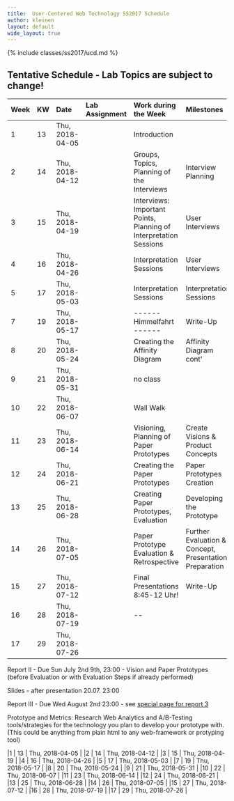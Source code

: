 ```yaml
---
title:  User-Centered Web Technology SS2017 Schedule
author: kleinen
layout: default
wide_layout: true
---
```

{% include classes/ss2017/ucd.md %}

## Tentative Schedule - Lab Topics are subject to change!


| Week | KW | Date            | Lab Assignment | Work during the Week                                              | Milestones                                             | Reading                                                                                                                                                                 |
|:-----|:---|:----------------|:---------------|:------------------------------------------------------------------|:-------------------------------------------------------|:------------------------------------------------------------------------------------------------------------------------------------------------------------------------|
| 1    | 13 | Thu, 2018-04-05 |                | Introduction                                                      |                                                        | | Chapter 1 - Introduction &  Chapter 2 - User Data Drives Design (27 + 11 P.)                                       |                      |            |              |
| 2    | 14 | Thu, 2018-04-12 |                | Groups, Topics, Planning of the Interviews                        | Interview Planning                                     | | Chapter 3 - Principles of Contextual Inquiry (43-80, 37 P.)                                                        |                      |            |              |
| 3    | 15 | Thu, 2018-04-19 |                | Interviews: Important Points, Planning of Interpretation Sessions | User Interviews                                        | | Chapter 4 - The Interpretation Session (P81-105, 26P.)                                                             |                      |            |              |
| 4    | 16 | Thu, 2018-04-26 |                | Interpretation Sessions                                           | User Interviews                                        | | Chapter 5 - From Data to Insight: Contextual Design Models &  Chapter 6 - The Affinity Diagram (P127-146, 19 P.)   |                      |            |              |
| 5    | 17 | Thu, 2018-05-03 |                | Interpretation Sessions                                           | Interpretation Sessions                                | | Excerpt from Chapters 7 & 8: Personas, Chapter 9 - Inventing the Next Product Concept (P. 233- 251, 18P. )         |                      |            |              |
| 7    | 19 | Thu, 2018-05-17 |                | ------ Himmelfahrt ------                                         | Write-Up                                               | Report I     | Chapter 10 - The Bridge From Data to Design: The Wall Walk (P. 253-275, 22P) & Chapter 11 Ideation                 |                      |            | |
| 8    | 20 | Thu, 2018-05-24 |                | Creating the Affinity Diagram                                     | Affinity Diagram  cont'                                | | Chapter 17 - Validating the Design (P. 413-441, 28P) (Paper Prototypes!)                                           |                      |            |              |
| 9    | 21 | Thu, 2018-05-31 |                | no class                                                          |                                                        | | Chapter 19 - Project Planning and execution                                                                        |                      |            |              |
| 10   | 22 | Thu, 2018-06-07 |                | Wall Walk                                                         |                                                        | | reread Chapter 11 Ideation for Visioning Session,  reread Chapter 17 - Validating the Design  (Paper Prototypes!), |                      |            |              |
| 11   | 23 | Thu, 2018-06-14 |                | Visioning, Planning of Paper Prototypes                           | Create Visions & Product Concepts                      | |                                                                                                                    |                      |            |              |
| 12   | 24 | Thu, 2018-06-21 |                | Creating the Paper Prototypes                                     | Paper Prototypes Creation                              | |                                                                                                                    |                      |            |              |
| 13   | 25 | Thu, 2018-06-28 |                | Creating Paper Prototypes,  Evaluation                            | Developing the Prototype                               | Report II    | Report II writeup                                                                                                  |                      |            | |
| 14   | 26 | Thu, 2018-07-05 |                | Paper Prototype Evaluation & Retrospective                        | Further Evaluation & Concept, Presentation Preparation | |                                                                                                                    |                      |            |              |
| 15   | 27 | Thu, 2018-07-12 |                | Final Presentations     8:45-12 Uhr!                              | Write-Up                                               | Presentation |                                                                                                                    |                      |            | |
| 16   | 28 | Thu, 2018-07-19 |                | --                                                                |                                                        | Report III   |                                                                                                                    |                      |            | |
| 17   | 29 | Thu, 2018-07-26 |                |                                                                   |                                                        |                                                                                                                                                                         |


Report II - Due Sun July <span class="linethrough">2nd</span> 9th, 23:00 - Vision and Paper Prototypes (before Evaluation or with Evaluation Steps if already performed)


Slides - after presentation 20.07. 23:00

Report III  - Due Wed August 2nd 23:00  - see [special page for report 3](../labs/report-3/)

 Prototype and  Metrics: Research Web Analytics and A/B-Testing tools/strategies for the technology you plan to develop your prototype with. (This could be anything from plain html to any web-framework or protyping tool)

 |1 | 13 | Thu, 2018-04-05 |
 |2 | 14 | Thu, 2018-04-12 |
 |3 | 15 | Thu, 2018-04-19 |
 |4 | 16 | Thu, 2018-04-26 |
 |5 | 17 | Thu, 2018-05-03 |
 |7 | 19 | Thu, 2018-05-17 |
 |8 | 20 | Thu, 2018-05-24 |
 |9 | 21 | Thu, 2018-05-31 |
 |10 | 22 | Thu, 2018-06-07 |
 |11 | 23 | Thu, 2018-06-14 |
 |12 | 24 | Thu, 2018-06-21 |
 |13 | 25 | Thu, 2018-06-28 |
 |14 | 26 | Thu, 2018-07-05 |
 |15 | 27 | Thu, 2018-07-12 |
 |16 | 28 | Thu, 2018-07-19 |
 |17 | 29 | Thu, 2018-07-26 |
